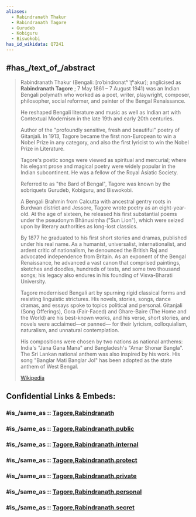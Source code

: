 ```yaml
---
aliases:
  - Rabindranath Thakur
  - Rabindranath Tagore
  - Gurudeb
  - Kobiguru
  - Biswokobi
has_id_wikidata: Q7241
---
```



## #has_/text_of_/abstract 

> Rabindranath Thakur  (Bengali: [roˈbindɾonatʰ ˈʈʰakuɾ]; anglicised as **Rabindranath Tagore**  ; 
> 7 May 1861 – 7 August 1941) was an Indian Bengali polymath 
> who worked as a poet, writer, playwright, composer, philosopher, social reformer, 
> and painter of the Bengal Renaissance. 
> 
> He reshaped Bengali literature and music as well as Indian art 
> with Contextual Modernism in the late 19th and early 20th centuries. 
> 
> Author of the "profoundly sensitive, fresh and beautiful" poetry of Gitanjali. 
> In 1913, Tagore became the first non-European to win a Nobel Prize in any category, 
> and also the first lyricist to win the Nobel Prize in Literature. 
> 
> Tagore's poetic songs were viewed as spiritual and mercurial; 
> where his elegant prose and magical poetry were widely popular in the Indian subcontinent. 
> He was a fellow of the Royal Asiatic Society. 
> 
> Referred to as "the Bard of Bengal", 
> Tagore was known by the sobriquets Gurudeb, Kobiguru, and Biswokobi.
>
> A Bengali Brahmin from Calcutta with ancestral gentry roots in Burdwan district and Jessore, 
> Tagore wrote poetry as an eight-year-old. 
> At the age of sixteen, he released his first substantial poems under the pseudonym Bhānusiṃha 
> ("Sun Lion"), which were seized upon by literary authorities as long-lost classics. 
> 
> By 1877 he graduated to his first short stories and dramas, published under his real name. 
> As a humanist, universalist, internationalist, and ardent critic of nationalism, 
> he denounced the British Raj and advocated independence from Britain. 
> As an exponent of the Bengal Renaissance, he advanced a vast canon 
> that comprised paintings, sketches and doodles, hundreds of texts, and some two thousand songs; 
> his legacy also endures in his founding of Visva-Bharati University.
>
> Tagore modernised Bengali art by spurning rigid classical forms and resisting linguistic strictures. 
> His novels, stories, songs, dance dramas, and essays spoke to topics political and personal. 
> Gitanjali (Song Offerings), Gora (Fair-Faced) and Ghare-Baire (The Home and the World) 
> are his best-known works, and his verse, short stories, and novels were acclaimed—or panned—
> for their lyricism, colloquialism, naturalism, and unnatural contemplation. 
> 
> His compositions were chosen by two nations as national anthems: 
> India's "Jana Gana Mana" and Bangladesh's "Amar Shonar Bangla". 
> The Sri Lankan national anthem was also inspired by his work. 
> His song "Banglar Mati Banglar Jol" has been adopted as the state anthem of West Bengal.
>
> [Wikipedia](https://en.wikipedia.org/wiki/Rabindranath%20Tagore)


## Confidential Links & Embeds: 

### #is_/same_as :: [Tagore,Rabindranath](/_Standards/Society/Communication/Media/Book/Writer/Tagore,Rabindranath.md) 

### #is_/same_as :: [Tagore,Rabindranath.public](/_public/Society/Communication/Media/Book/Writer/Tagore,Rabindranath.public.md) 

### #is_/same_as :: [Tagore,Rabindranath.internal](/_internal/Society/Communication/Media/Book/Writer/Tagore,Rabindranath.internal.md) 

### #is_/same_as :: [Tagore,Rabindranath.protect](/_protect/Society/Communication/Media/Book/Writer/Tagore,Rabindranath.protect.md) 

### #is_/same_as :: [Tagore,Rabindranath.private](/_private/Society/Communication/Media/Book/Writer/Tagore,Rabindranath.private.md) 

### #is_/same_as :: [Tagore,Rabindranath.personal](/_personal/Society/Communication/Media/Book/Writer/Tagore,Rabindranath.personal.md) 

### #is_/same_as :: [Tagore,Rabindranath.secret](/_secret/Society/Communication/Media/Book/Writer/Tagore,Rabindranath.secret.md)

